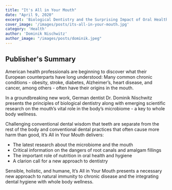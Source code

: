 ```yaml
---
title: "It's All in Your Mouth"
date: "April 9, 2020"
excerpt: 'Biological Dentistry and the Surprising Impact of Oral Health on Whole Body Wellness'
cover_image: '/images/posts/its-all-in-your-mouth.jpg'
category: 'Health'
author: 'Dominik Nischwitz'
author_image: "/images/posts/dominik.jpeg"
---
```


## Publisher's Summary

American health professionals are beginning to discover what their European counterparts have long understood: Many common chronic conditions - obesity, stroke, diabetes, Alzheimer’s, heart disease, and cancer, among others - often have their origins in the mouth.

In a groundbreaking new work, German dentist Dr. Dominik Nischwitz presents the principles of biological dentistry along with emerging scientific research on the mouth’s vital role in the body’s microbiome - a key to whole body wellness.

Challenging conventional dental wisdom that teeth are separate from the rest of the body and conventional dental practices that often cause more harm than good, It’s All in Your Mouth delivers:

* The latest research about the microbiome and the mouth
* Critical information on the dangers of root canals and amalgam fillings
* The important role of nutrition in oral health and hygiene
* A clarion call for a new approach to dentistry

Sensible, holistic, and humane, It’s All in Your Mouth presents a necessary new approach to natural immunity to chronic disease and the integrating dental hygiene with whole body wellness.
